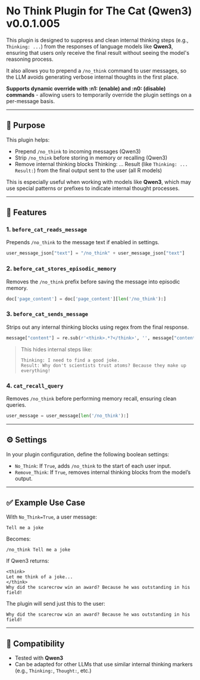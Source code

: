 # No Think Plugin for The Cat (Qwen3) v0.0.1.005

This plugin is designed to suppress and clean internal thinking steps (e.g., `Thinking: ...`) from the responses of language models like **Qwen3**, ensuring that users only receive the final result without seeing the model's reasoning process.

It also allows you to prepend a `/no_think` command to user messages, so the LLM avoids generating verbose internal thoughts in the first place.

**Supports dynamic override with :n1: (enable) and :n0: (disable) commands** - allowing users to temporarily override the plugin settings on a per-message basis.

---

## 🎯 Purpose

This plugin helps:
- Prepend `/no_think` to incoming messages (Qwen3)
- Strip `/no_think` before storing in memory or recalling (Qwen3)
- Remove internal thinking blocks <think> Thinking: ... Result </think> (like `Thinking: ... Result:`) from the final output sent to the user (all R models)

This is especially useful when working with models like **Qwen3**, which may use special patterns or prefixes to indicate internal thought processes.

---

## 🔧 Features

### 1. `before_cat_reads_message`
Prepends `/no_think` to the message text if enabled in settings.

```python
user_message_json["text"] = "/no_think" + user_message_json["text"]
```

### 2. `before_cat_stores_episodic_memory`
Removes the `/no_think` prefix before saving the message into episodic memory.

```python
doc['page_content'] = doc['page_content'][len('/no_think'):]
```

### 3. `before_cat_sends_message`
Strips out any internal thinking blocks using regex from the final response.

```python
message["content"] = re.sub(r'<think>.*?</think>', '', message["content"], flags=re.DOTALL | re.IGNORECASE)
```

> This hides internal steps like:
> ```
> Thinking: I need to find a good joke.
> Result: Why don't scientists trust atoms? Because they make up everything!
> ```

### 4. `cat_recall_query`
Removes `/no_think` before performing memory recall, ensuring clean queries.

```python
user_message = user_message[len('/no_think'):]
```

---

## ⚙️ Settings

In your plugin configuration, define the following boolean settings:
- `No_Think`: If `True`, adds `/no_think` to the start of each user input.
- `Remove_Think`: If `True`, removes internal thinking blocks from the model’s output.

---

## ✅ Example Use Case

With `No_Think=True`, a user message:

```
Tell me a joke
```

Becomes:

```
/no_think Tell me a joke
```

If Qwen3 returns:

```
<think> 
Let me think of a joke...
</think>
Why did the scarecrow win an award? Because he was outstanding in his field!
```

The plugin will send just this to the user:

```
Why did the scarecrow win an award? Because he was outstanding in his field!
```

---

## 🧪 Compatibility

- Tested with **Qwen3**
- Can be adapted for other LLMs that use similar internal thinking markers (e.g., `Thinking:`, `Thought:`, etc.)
